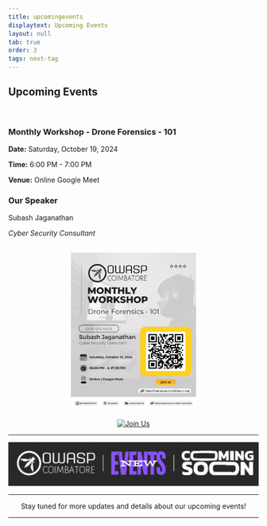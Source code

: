 ```yaml
---
title: upcomingevents
displaytext: Upcoming Events
layout: null
tab: true
order: 3
tags: next-tag
---
```


<h2>Upcoming Events</h2>
<br>

<h3>Monthly Workshop - Drone Forensics - 101</h3> 

**Date:** Saturday, October 19, 2024 

**Time:** 6:00 PM - 7:00 PM 

**Venue:** Online Google Meet 

<h3>Our Speaker</h3> 
Subash Jaganathan 

*Cyber Security Consultant* 

<br> 
<div style="text-align: center;"> <img src="assets/images/events/Monthly_workshop_19-10-2024.png" alt="Event Poster" width="50%"> </div> 
<br> 
<div style="text-align: center;"> <a href="https://meet.google.com/brb-bpum-mpj"> <img src="https://img.shields.io/badge/Join%20Us-Google%20Meet-FFEB3B?style=for-the-badge&logo=google-meet&logoColor=white&labelColor=F44336" alt="Join Us"> </a>

<hr>

![Coming Soon](assets/images/coming_soon_.gif)

<hr>
<p>Stay tuned for more updates and details about our upcoming events!</p>
<hr>

